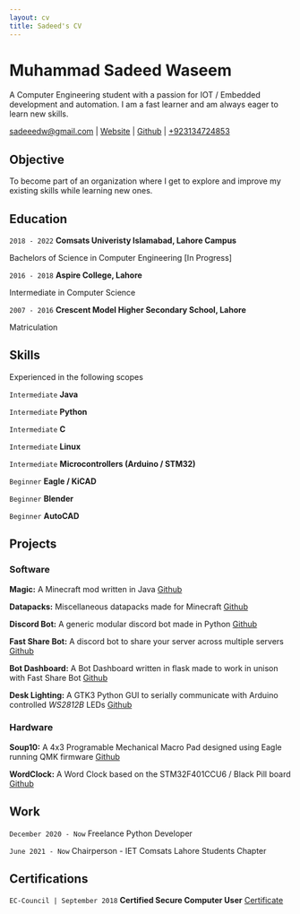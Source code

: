 ```yaml
---
layout: cv
title: Sadeed's CV
---
```

# Muhammad Sadeed Waseem

A Computer Engineering student with a passion for IOT / Embedded development and automation. I am a fast learner and am always eager to learn new skills. 

<div id="webaddress">
<a href="mailto:sadeeedw@gmail.com">sadeeedw@gmail.com</a>
| <a href="https://sadeeed.github.io/">Website</a>
| <a href="https://github.com/Sadeeed">Github</a>
| <a href="tel:+923134724853"> +923134724853 </a>
</div>

## Objective

To become part of an organization where I get to explore and improve my existing skills while learning new ones.

## Education

`2018 - 2022`
__Comsats Univeristy Islamabad, Lahore Campus__

Bachelors of Science in Computer Engineering [In Progress]

`2016 - 2018`
__Aspire College, Lahore__

Intermediate in Computer Science

`2007 - 2016`
__Crescent Model Higher Secondary School, Lahore__

Matriculation

## Skills

Experienced in the following scopes

`Intermediate`
__Java__

`Intermediate`
__Python__

`Intermediate`
__C__

`Intermediate`
__Linux__

`Intermediate`
__Microcontrollers (Arduino / STM32)__

`Beginner`
__Eagle / KiCAD__

`Beginner`
__Blender__

`Beginner`
__AutoCAD__

## Projects

### Software

__Magic:__ A Minecraft mod written in Java [Github](https://github.com/Sadeeed/Magic)

__Datapacks:__ Miscellaneous datapacks made for Minecraft [Github](https://github.com/Sadeeed/datapacks)

__Discord Bot:__ A generic modular discord bot made in Python [Github](https://github.com/Sadeeed/discordbot)

__Fast Share Bot:__ A discord bot to share your server across multiple servers [Github](https://github.com/icesoup-backup/FastShareBot)

__Bot Dashboard:__ A Bot Dashboard written in flask made to work in unison with Fast Share Bot [Github](https://github.com/icesoup-backup/BotDashboard)

__Desk Lighting:__ A GTK3 Python GUI to serially communicate with Arduino controlled *WS2812B* LEDs [Github](https://github.com/Sadeeed/DeskLighting)

### Hardware

__Soup10:__ A 4x3 Programable Mechanical Macro Pad designed using Eagle running QMK firmware [Github](https://github.com/Sadeeed/soup10)

__WordClock:__ A Word Clock based on the STM32F401CCU6 / Black Pill board [Github](https://github.com/Sadeeed/WordClock)

## Work

`December 2020 - Now`
Freelance Python Developer

`June 2021 - Now`
Chairperson - IET Comsats Lahore Students Chapter

## Certifications

`EC-Council | September 2018`
__Certified Secure Computer User__ [Certificate](https://drive.google.com/file/d/1d2xFAblORzXhUmt_FGJGSkR0-NrdeaJO/view?usp=sharing)

<!-- ### Footer

Last updated: July 2021 -->
